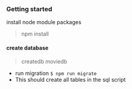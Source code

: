 
### Getting started

install node module packages

> npm install

#### create database

> createdb moviedb

- run migration `$ npm run migrate`
- This should create all tables in the sql script 